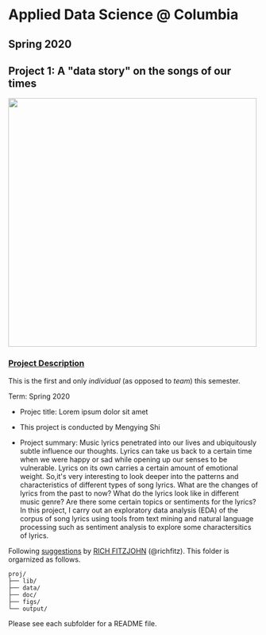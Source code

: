 # Applied Data Science @ Columbia
## Spring 2020
## Project 1: A "data story" on the songs of our times

<img src="figs/title1.jpeg" width="500">

### [Project Description](doc/)
This is the first and only *individual* (as opposed to *team*) this semester. 

Term: Spring 2020

+ Projec title: Lorem ipsum dolor sit amet
+ This project is conducted by Mengying Shi

+ Project summary: Music lyrics penetrated into our lives and ubiquitously subtle influence our thoughts. Lyrics can take us back to a certain time when we were happy or sad while opening up our senses to be vulnerable. Lyrics on its own carries a certain amount of emotional weight. So,it's very interesting to look deeper into the patterns and characteristics of different types of song lyrics. What are the changes of lyrics from the past to now? What do the lyrics look like in different music genre? Are there some certain topics or sentiments for the lyrics? In this project, I carry out an exploratory data analysis (EDA) of the corpus of song lyrics using tools from text mining and natural language processing such as sentiment analysis to explore some charactersitics of lyrics.

Following [suggestions](http://nicercode.github.io/blog/2013-04-05-projects/) by [RICH FITZJOHN](http://nicercode.github.io/about/#Team) (@richfitz). This folder is orgarnized as follows.

```
proj/
├── lib/
├── data/
├── doc/
├── figs/
└── output/
```

Please see each subfolder for a README file.
